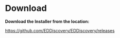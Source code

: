 # Download

**Download the Installer from the location:**

https://github.com/EDDiscovery/EDDiscovery/releases